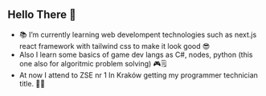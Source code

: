 ## Hello There 👋
- 📚 I’m currently learning web develompent technologies such as next.js react framework with tailwind css to make it look good 😎
- Also I learn some basics of game dev langs as C#, nodes, python (this one also for algoritmic problem solving) 🎮🗒
- At now I attend to ZSE nr 1 In Kraków getting my programmer technician title. 👨‍🎓
<!--
**OV3R9/OV3R9** is a ✨ _special_ ✨ repository because its `README.md` (this file) appears on your GitHub profile.

Here are some ideas to get you started:

- 🔭 I’m currently working on ...
- 🌱 I’m currently learning ...
- 👯 I’m looking to collaborate on ...
- 🤔 I’m looking for help with ...
- 💬 Ask me about ...
- 📫 How to reach me: ...
- 😄 Pronouns: ...
- ⚡ Fun fact: ...
-->
